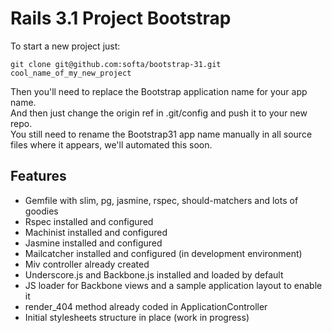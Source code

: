 # Rails 3.1 Project Bootstrap
      
  To start a new project just:

    git clone git@github.com:softa/bootstrap-31.git cool_name_of_my_new_project

  Then you'll need to replace the Bootstrap application name for your app name.  
  And then just change the origin ref in .git/config and push it to your new repo.  
  You still need to rename the Bootstrap31 app name manually in all source files where it appears, we'll automated this soon.
  
## Features

  * Gemfile with slim, pg, jasmine, rspec, should-matchers and lots of goodies
  * Rspec installed and configured
  * Machinist installed and configured
  * Jasmine installed and configured
  * Mailcatcher installed and configured (in development environment)
  * Miv controller already created
  * Underscore.js and Backbone.js installed and loaded by default
  * JS loader for Backbone views and a sample application layout to enable it
  * render_404 method already coded in ApplicationController
  * Initial stylesheets structure in place (work in progress)
  

